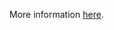 More information [here](https://docs.prismacloud.io/en/enterprise-edition/policy-reference/aws-policies/aws-networking-policies/ensure-aws-rds-security-groups-are-defined).
